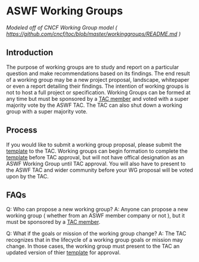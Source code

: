 # ASWF Working Groups
_Modeled off of CNCF Working Group model ( https://github.com/cncf/toc/blob/master/workinggroups/README.md )_

## Introduction

The purpose of working groups are to study and report on a particular question and make recommendations based on its findings. The end result of a working group may be a new project proposal, landscape, whitepaper or even a report detailing their findings. The intention of working groups is not to host a full project or specification. Working Groups can be formed at any time but must be sponsored by a [TAC member] and voted with a super majority vote by the ASWF TAC. The TAC can also shut down a working group with a super majority vote.

## Process

If you would like to submit a working group proposal, please submit the [template] to the TAC. Working groups can begin formation to complete the [template] before TAC approval, but will not have offical designation as an ASWF Working Group until TAC approval. You will also have to present to the ASWF TAC and wider community before your WG proposal will be voted upon by the TAC. 

## FAQs

Q: Who can propose a new working group?
A: Anyone can propose a new working group ( whether from an ASWF member company or not ), but it must be sponsored by a [TAC member].

Q: What if the goals or mission of the working group change?
A: The TAC recognizes that in the lifecycle of a working group goals or mission may change. In those cases, the working group must present to the TAC an updated version of thier [template] for approval.

[TAC member]: https://github.com/AcademySoftwareFoundation/tac#tac-members
[template]: https://github.com/AcademySoftwareFoundation/tac/blob/master/process/wg_readme_template.md
